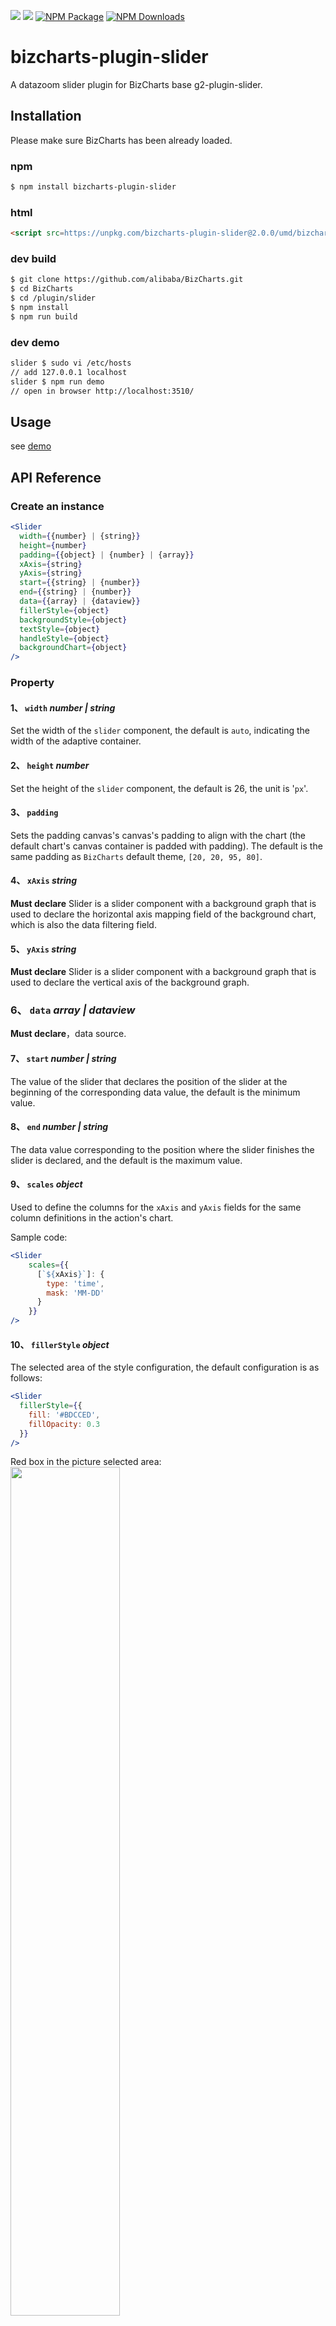 ![](https://img.shields.io/badge/language-react-red.svg)  ![](https://img.shields.io/badge/license-MIT-000000.svg)  [![NPM Package](https://img.shields.io/npm/v/bizcharts-plugin-slider.svg)](https://www.npmjs.com/package/bizcharts)  [![NPM Downloads](https://img.shields.io/npm/dm/bizcharts-plugin-slider.svg)](https://npmjs.org/package/bizcharts)

# bizcharts-plugin-slider

A datazoom slider plugin for BizCharts base g2-plugin-slider.

## Installation

Please make sure BizCharts has been already loaded.

### npm
```sh
$ npm install bizcharts-plugin-slider
```

### html
```html
<script src=https://unpkg.com/bizcharts-plugin-slider@2.0.0/umd/bizcharts-plugin-slider.js"> </script>
```

### dev build
```sh
$ git clone https://github.com/alibaba/BizCharts.git
$ cd BizCharts
$ cd /plugin/slider
$ npm install
$ npm run build
```

### dev demo

```sh
slider $ sudo vi /etc/hosts
// add 127.0.0.1 localhost
slider $ npm run demo
// open in browser http://localhost:3510/
```

## Usage
see [demo](https://alibaba.github.io/BizCharts/demo-detail.html?code=demo/other/rain-and-flow)


## API Reference

### Create an instance

```jsx
<Slider
  width={{number} | {string}}
  height={number}
  padding={{object} | {number} | {array}}
  xAxis={string}
  yAxis={string}
  start={{string} | {number}}
  end={{string} | {number}}
  data={{array} | {dataview}}
  fillerStyle={object}
  backgroundStyle={object}
  textStyle={object}
  handleStyle={object}
  backgroundChart={object}
/>
```
### Property

#### 1、 `width` *number | string*

Set the width of the `slider` component, the default is `auto`, indicating the width of the adaptive container.

#### 2、 `height` *number*

Set the height of the `slider` component, the default is 26, the unit is '`px`'.

#### 3、 `padding`

Sets the padding canvas's canvas's padding to align with the chart (the default chart's canvas container is padded with padding). The default is the same padding as `BizCharts` default theme, `[20, 20, 95, 80]`.

#### 4、 `xAxis` *string*

**Must declare** Slider is a slider component with a background graph that is used to declare the horizontal axis mapping field of the background chart, which is also the data filtering field.

#### 5、 `yAxis` *string*


**Must declare** Slider is a slider component with a background graph that is used to declare the vertical axis of the background graph.

### 6、 `data` *array | dataview*

**Must declare**，data source.

#### 7、 `start` *number | string*


The value of the slider that declares the position of the slider at the beginning of the corresponding data value, the default is the minimum value.

#### 8、 `end` *number | string*

The data value corresponding to the position where the slider finishes the slider is declared, and the default is the maximum value.

#### 9、 `scales` *object*

Used to define the columns for the `xAxis` and `yAxis` fields for the same column definitions in the action's chart.

Sample code:

  ```jsx
  <Slider 
      scales={{
        [`${xAxis}`]: {
          type: 'time',
          mask: 'MM-DD'
        }
      }}
  />
  ```

#### 10、 `fillerStyle` *object*

The selected area of the style configuration, the default configuration is as follows:

  ```jsx
  <Slider 
    fillerStyle={{
      fill: '#BDCCED',
      fillOpacity: 0.3
    }}
  />
  ```

Red box in the picture selected area: <img src="https://gw.alipayobjects.com/zos/rmsportal/iYFxRgDjRSiCyVPFozik.png" style="width: 59%;">

#### 11、 `backgroundStyle` *object*

slider background style.

#### 12、 `textStyle` *object*

slider auxiliary text font style configuration.

#### 13、 `handleStyle` *object*

The slider style configuration, configurable properties are as follows:

  ```jsx
    <Slider 
    handleStyle={{
      img: 'https://gw.alipayobjects.com/zos/rmsportal/QXtfhORGlDuRvLXFzpsQ.png', // Can make the picture address can also be data urls
      width: 5,
      height: 26
    }}
  />
  ```

#### 14、 `backgroundChart` *object*
The slider's background chart configuration allows you to configure its chart type and color:

  ```jsx
  <Slider 
    backgroundChart={{
    type: [ 'area' ], // The type of chart, either a string or an array
    color: '#CCD6EC'
    }}
  />
  ```
  
#### 15、 `onChange` *function*

When the slider slider changes, trigger the callback function, mainly used to update the state of `ds`. The callback function provides a parameter, which is an object that contains the following properties:

  ```jsx
  <Slider 
  onChange = {(obj) => {
    const { startValue, endValue, startText, endText } = obj;
  }}
  />
  ```

  * `startValue` The current raw data value corresponding to the start slider, if the type is` time` or `timeCat`, the value is timestamp, please note.
  * `endValue` The current corresponding raw data value of the end slider, if the type is` time` or `timeCat`, the value is timestamp, please note.
  * `startText` Start slider current display text value
  * `endText` The current display text value of the end slider

> NOTE: The reason for distinguishing text from value is that users will format numbers in most cases. Therefore, when setting the state quantity and updating the state quantity, you need to ensure that the value types are the same before and after.
